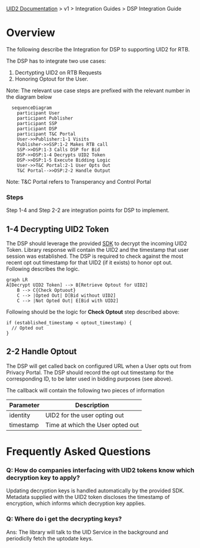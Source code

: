 [UID2 Documentation](../../README.md) > v1 > Integration Guides > DSP Integration Guide

# Overview

The following describe the Integration for DSP to supporting UID2 for RTB.

The DSP has to integrate two use cases:
1. Decrtypting UID2 on RTB Requests
2. Honoring Optout for the User.

Note: The relevant use case steps are prefixed with the relevant number in the diagram below

```mermaid
  sequenceDiagram
    participant User
    participant Publisher
    participant SSP
    participant DSP
    participant T&C Portal
    User->>Publisher:1-1 Visits
    Publisher->>SSP:1-2 Makes RTB call
    SSP->>DSP:1-3 Calls DSP for Bid
    DSP->>DSP:1-4 Decrypts UID2 Token
    DSP->>DSP:1-5 Execute Bidding Logic
    User->>T&C Portal:2-1 User Opts Out
    T&C Portal-->>DSP:2-2 Handle Output
```
Note: T&C Portal refers to Transperancy and Control Portal

### Steps

Step 1-4 and Step 2-2 are integration points for DSP to implement. 

## 1-4 Decrypting UID2 Token

The DSP should leverage the provided [SDK](../sdks/dsp-client-v1-overview.md) to decrypt the incoming UID2 Token. Library response will contain the UID2 and the timestamp that user session was established. The DSP is required to check against the most recent opt out timestamp for that UID2 (if it exists) to honor opt out. Following describes the logic.

```mermaid
graph LR
A[Decrypt UID2 Token] --> B[Retrieve Optout for UID2]
    B --> C{Check Optuout}
    C --> |Opted Out| D[Bid without UID2]
    C --> |Not Opted Out| E[Bid with UID2]
```

Following should be the logic for <b>Check Optout</b> step described above:
```code
if (established_timestamp < optout_timestamp) {
  // Opted out
}
```

## 2-2 Handle Optout

The DSP will get called back on configured URL when a User opts out from Privacy Portal. The DSP should record the opt out timestamp for the corresponding ID, to be later used in bidding purposes (see above).

The callback will contain the following two pieces of information

| Parameter | Description |
| --- | --- |
| identity | UID2 for the user opting out |
| timestamp | Time at which the User opted out |


# Frequently Asked Questions
### Q: How do companies interfacing with UID2 tokens know which decryption key to apply?  
Updating decryption keys is handled automatically by the provided SDK. Metadata supplied with the UID2 token discloses the timestamp of encryption, which informs which decryption key applies. 

### Q: Where do i get the decrypting keys?
Ans: The library will talk to the UID Service in the background and periodiclly fetch the uptodate keys.



